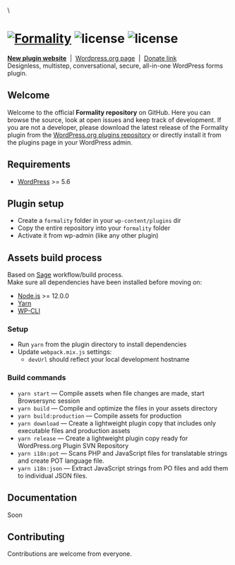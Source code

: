 \
# [![Formality](https://formality.dev/download/logorepo.svg)](https://formality.dev) ![license](https://img.shields.io/github/license/michelegiorgi/formality?color=%231B4DDB&style=flat-square) ![license](https://img.shields.io/github/v/release/michelegiorgi/formality?color=%231B4DDB&style=flat-square)

**[New plugin website](https://formality.dev)** &nbsp;|&nbsp; [Wordpress.org page](https://wordpress.org/plugins/formality) &nbsp;|&nbsp; [Donate link](https://www.paypal.me/michelegiorgi/)  
Designless, multistep, conversational, secure, all-in-one WordPress forms plugin.  

## Welcome

Welcome to the official **Formality repository** on GitHub. Here you can browse the source, look at open issues and keep track of development.
If you are not a developer, please download the latest release of the Formality plugin from the [WordPress.org plugins repository](https://wordpress.org/plugins/formality) or directly install it from the plugins page in your WordPress admin.

## Requirements

* [WordPress](https://wordpress.org/) >= 5.6

## Plugin setup

* Create a `formality` folder in your `wp-content/plugins` dir
* Copy the entire repository into your `formality` folder
* Activate it from wp-admin (like any other plugin)

## Assets build process

Based on [Sage](https://roots.io/sage/) workflow/build process.  
Make sure all dependencies have been installed before moving on:

* [Node.js](http://nodejs.org/) >= 12.0.0
* [Yarn](https://yarnpkg.com/en/docs/install)
* [WP-CLI](https://wp-cli.org)

### Setup

* Run `yarn` from the plugin directory to install dependencies
* Update `webpack.mix.js` settings:
  * `devUrl` should reflect your local development hostname

### Build commands

* `yarn start` — Compile assets when file changes are made, start Browsersync session
* `yarn build` — Compile and optimize the files in your assets directory
* `yarn build:production` — Compile assets for production
* `yarn download` — Create a lightweight plugin copy that includes only executable files and production assets
* `yarn release` — Create a lightweight plugin copy ready for WordPress.org Plugin SVN Repository
* `yarn i18n:pot` — Scans PHP and JavaScript files for translatable strings and create POT language file.
* `yarn i18n:json` — Extract JavaScript strings from PO files and add them to individual JSON files.

## Documentation

Soon

## Contributing

Contributions are welcome from everyone.
